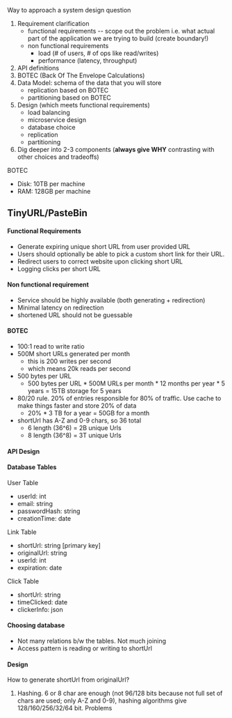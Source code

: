Way to approach a system design question
1. Requirement clarification
   * functional requirements -- scope out the problem i.e. what actual part of the application we are trying to build (create boundary!)
   * non functional requirements
     * load (# of users, # of ops like read/writes)
     * performance (latency, throughput)
2. API definitions
3. BOTEC (Back Of The Envelope Calculations)
4. Data Model: schema of the data that you will store
   * replication based on BOTEC
   * partitioning based on BOTEC
5. Design (which meets functional requirements) 
   * load balancing
   * microservice design
   * database choice
   * replication
   * partitioning
6. Dig deeper into 2-3 components (**always give WHY** contrasting with other choices and tradeoffs)

BOTEC
* Disk: 10TB per machine 
* RAM: 128GB per machine

## TinyURL/PasteBin

#### Functional Requirements
* Generate expiring unique short URL from user provided URL
* Users should optionally be able to pick a custom short link for their URL.
* Redirect users to correct website upon clicking short URL
* Logging clicks per short URL

#### Non functional requirement
* Service should be highly available (both generating + redirection)
* Minimal latency on redirection
* shortened URL should not be guessable

#### BOTEC
* 100:1 read to write ratio
* 500M short URLs generated per month
  * this is 200 writes per second
  * which means 20k reads per second
* 500 bytes per URL
  * 500 bytes per URL * 500M URLs per month * 12 months per year * 5 years = 15TB storage for 5 years
* 80/20 rule. 20% of entries responsible for 80% of traffic. Use cache to make things faster and store 20% of data
  * 20% * 3 TB for a year = 50GB for a month
* shortUrl has A-Z and 0-9 chars, so 36 total
  * 6 length (36^6) = 2B unique Urls
  * 8 length (36^8) = 3T unique Urls

#### API Design

#### Database Tables

User Table
* userId: int
* email: string
* passwordHash: string
* creationTime: date

Link Table
* shortUrl: string [primary key]
* originalUrl: string
* userId: int
* expiration: date

Click Table
* shortUrl: string
* timeClicked: date
* clickerInfo: json

#### Choosing database
* Not many relations b/w the tables. Not much joining
* Access pattern is reading or writing to shortUrl

#### Design

How to generate shortUrl from originalUrl?
1. Hashing. 6 or 8 char are enough (not 96/128 bits because not full set of chars are used; only A-Z and 0-9), hashing algorithms give 128/160/256/32/64 bit. Problems
